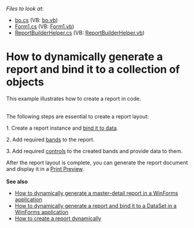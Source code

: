 <!-- default file list -->
*Files to look at*:

* [bo.cs](./CS/bo.cs) (VB: [bo.vb](./VB/bo.vb))
* [Form1.cs](./CS/Form1.cs) (VB: [Form1.vb](./VB/Form1.vb))
* [ReportBuilderHelper.cs](./CS/ReportBuilderHelper.cs) (VB: [ReportBuilderHelper.vb](./VB/ReportBuilderHelper.vb))
<!-- default file list end -->
# How to dynamically generate a report and bind it to a collection of objects


<p>This example illustrates how to create a report in code.<br><br></p>
<p>The following steps are essential to create a report layout:</p>
<p>1. Create a report instance and <a href="https://documentation.devexpress.com/#XtraReports/CustomDocument15034">bind it to data</a>.</p>
<p>2. Add required <a href="https://documentation.devexpress.com/#XtraReports/CustomDocument2590">bands</a> to the report.</p>
<p>3. Add required <a href="https://documentation.devexpress.com/#XtraReports/CustomDocument2605">controls</a> to the created bands and provide data to them.</p>
<p>After the report layout is complete, you can generate the report document and display it in a <a href="https://documentation.devexpress.com/#XtraReports/CustomDocument10707">Print Preview</a>.<br><br><strong>See also</strong>

* <a href="https://www.devexpress.com/Support/Center/p/E4421">How to dynamically generate a master-detail report in a WinForms application</a>
* <a href="https://www.devexpress.com/Support/Center/p/E4657">How to dynamically generate a report and bind it to a DataSet in a WinForms application</a>
* <a href="https://www.devexpress.com/Support/Center/p/AK15900">How to create a report dynamically</a></p>

<br/>


